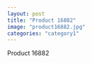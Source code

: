 ```yaml
---
layout: post
title: "Product 16882"
image: "product16882.jpg"
categories: "category1"
---
```

Product 16882
